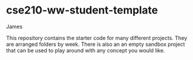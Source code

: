 # cse210-ww-student-template
James

This repository contains the starter code for many different projects. They are arranged folders by week. There is also an an empty sandbox project that can be used to play around with any concept you would like.
